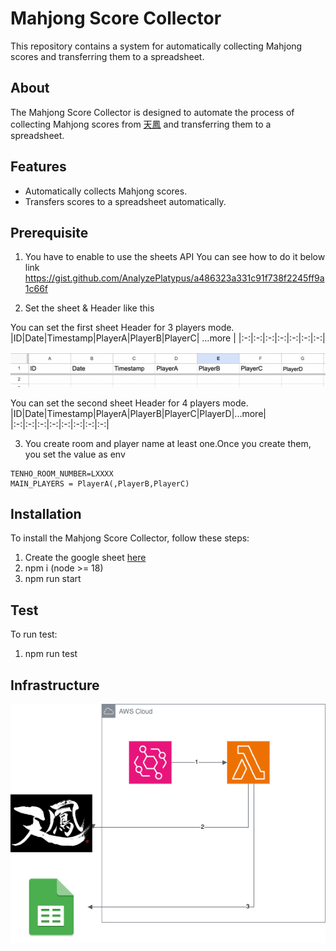 # Mahjong Score Collector

This repository contains a system for automatically collecting Mahjong scores and transferring them to a spreadsheet.

## About

The Mahjong Score Collector is designed to automate the process of collecting Mahjong scores from [天鳳](https://tenhou.net/sc/raw/) and transferring them to a spreadsheet. 

## Features

- Automatically collects Mahjong scores.
- Transfers scores to a spreadsheet automatically.

## Prerequisite

1. You have to enable to use the sheets API
You can see how to do it below link
https://gist.github.com/AnalyzePlatypus/a486323a331c91f738f2245ff9a1c66f

2. Set the sheet & Header like this

You can set the first sheet Header for 3 players mode.
|ID|Date|Timestamp|PlayerA|PlayerB|PlayerC| ...more |
|:-:|:-:|:-:|:-:|:-:|:-:|:-:|

![](./doc/sheet_example.png)

You can set the second sheet Header for 4 players mode.
|ID|Date|Timestamp|PlayerA|PlayerB|PlayerC|PlayerD|...more|
|:-:|:-:|:-:|:-:|:-:|:-:|:-:|:-:|

3. You create room and player name at least one.Once you create them, you set the value as env
```
TENHO_ROOM_NUMBER=LXXXX
MAIN_PLAYERS = PlayerA(,PlayerB,PlayerC)
```

## Installation

To install the Mahjong Score Collector, follow these steps:

1. Create the google sheet [here](https://developers.google.com/sheets/api/quickstart/nodejs)
2. npm i (node >= 18)
3. npm run start

## Test

To run test:

1. npm run test

## Infrastructure
![](./doc/mahjong.drawio.png)